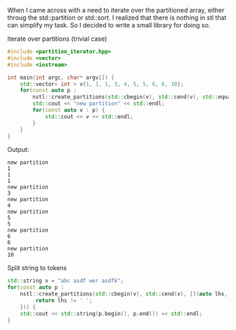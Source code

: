 When I came across with a need to iterate over the partitioned array,
either throug the std::partition or std::sort.
I realized that there is nothing in stl that can simplify my task. So I decided to write a small library for doing so.

Iterate over partitions (trivial case)

```cpp
#include <partition_iterator.hpp>
#include <vector>
#include <iostream>

int main(int argc, char* argv[]) {
    std::vector< int > v{1, 1, 1, 3, 4, 5, 5, 6, 6, 10};
    for(const auto p :
        nstl::create_partitions(std::cbegin(v), std::cend(v), std::equal_to< int >())) {
        std::cout << "new partition" << std::endl;
        for(const auto v : p) {
            std::cout << v << std::endl;
        }
    }
}

```

Output:
```
new partition
1
1
1
new partition
3
new partition
4
new partition
5
5
new partition
6
6
new partition
10
```



Split string to tokens

```cpp
std::string v = "abc asdf wer asdfk";
for(const auto p :
    nstl::create_partitions(std::cbegin(v), std::cend(v), [](auto lhs, auto rhs) {
         return lhs != ' ';
    })) {
    std::cout << std::string(p.begin(), p.end()) << std::endl;
}
```

